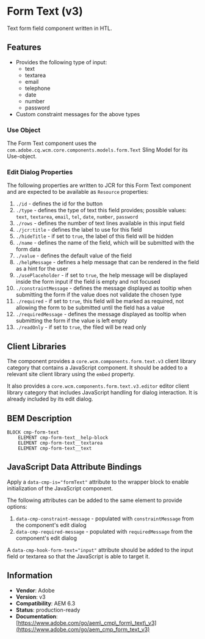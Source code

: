 <!--
Copyright 2019 Adobe Systems Incorporated

Licensed under the Apache License, Version 2.0 (the "License");
you may not use this file except in compliance with the License.
You may obtain a copy of the License at

    http://www.apache.org/licenses/LICENSE-2.0

Unless required by applicable law or agreed to in writing, software
distributed under the License is distributed on an "AS IS" BASIS,
WITHOUT WARRANTIES OR CONDITIONS OF ANY KIND, either express or implied.
See the License for the specific language governing permissions and
limitations under the License.
-->
Form Text (v3)
====
Text form field component written in HTL.

## Features

* Provides the following type of input:
  * text
  * textarea
  * email
  * telephone
  * date
  * number
  * password
* Custom constraint messages for the above types

### Use Object
The Form Text component uses the `com.adobe.cq.wcm.core.components.models.form.Text` Sling Model for its Use-object.

### Edit Dialog Properties
The following properties are written to JCR for this Form Text component and are expected to be available as `Resource` properties:

1. `./id` - defines the id for the button
2. `./type` - defines the type of text this field provides; possible values: `text`, `textarea`, `email`, `tel`, `date`, `number`,
`password`
3. `./rows` - defines the number of text lines available in this input field
4. `./jcr:title` - defines the label to use for this field
5. `./hideTitle` - if set to `true`, the label of this field will be hidden
6. `./name` - defines the name of the field, which will be submitted with the form data
7. `./value` - defines the default value of the field
8. `./helpMessage` - defines a help message that can be rendered in the field as a hint for the user
9. `./usePlaceholder` - if set to `true`, the help message will be displayed inside the form input if the field is empty and not focused
10. `./constraintMessage` - defines the message displayed as tooltip when submitting the form if the value does not validate the chosen type
11. `./required` - if set to `true`, this field will be marked as required, not allowing the form to be submitted until the field has a value
12. `./requiredMessage` - defines the message displayed as tooltip when submitting the form if the value is left empty
13. `./readOnly` - if set to `true`, the filed will be read only

## Client Libraries
The component provides a `core.wcm.components.form.text.v3` client library category that contains a JavaScript component.
It should be added to a relevant site client library using the `embed` property.

It also provides a `core.wcm.components.form.text.v3.editor` editor client library category that includes JavaScript
handling for dialog interaction. It is already included by its edit dialog.

## BEM Description
```
BLOCK cmp-form-text
    ELEMENT cmp-form-text__help-block
    ELEMENT cmp-form-text__textarea
    ELEMENT cmp-form-text__text
```

## JavaScript Data Attribute Bindings
Apply a `data-cmp-is="formText"` attribute to the wrapper block to enable initialization of the JavaScript component.

The following attributes can be added to the same element to provide options:

1. `data-cmp-constraint-message` - populated with `constraintMessage` from the component's edit dialog
2. `data-cmp-required-message` - populated with  `requiredMessage` from the component's edit dialog

A `data-cmp-hook-form-text="input"` attribute should be added to the input field or textarea so that the JavaScript is able to target it.

## Information
* **Vendor**: Adobe
* **Version**: v3
* **Compatibility**: AEM 6.3
* **Status**: production-ready
* **Documentation**: [https://www.adobe.com/go/aem\_cmp\_form\_text\_v3](https://www.adobe.com/go/aem_cmp_form_text_v3)

